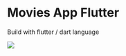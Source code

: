 # Movies App Flutter

Build with flutter / dart language

![](https://i.ibb.co/0J79nnk/flutter-movies.jpg)
